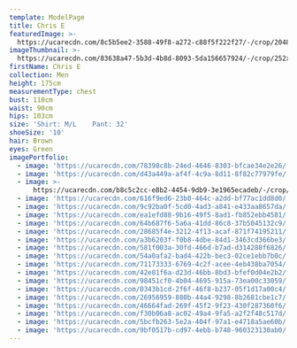 ```yaml
---
template: ModelPage
title: Chris E
featuredImage: >-
  https://ucarecdn.com/8c5b5ee2-3588-49f8-a272-c88f5f222f27/-/crop/2048x1053/0,0/-/preview/
imageThumbnail: >-
  https://ucarecdn.com/83638a47-5b3d-4b8d-8093-5da156657924/-/crop/252x355/97,19/-/preview/
firstName: Chris E
collection: Men
height: 175cm
measurementType: chest
bust: 110cm
waist: 90cm
hips: 103cm
size: 'Shirt: M/L    Pant: 32'
shoeSize: '10'
hair: Brown
eyes: Green
imagePortfolio:
  - image: 'https://ucarecdn.com/78398c8b-24ed-4646-8303-bfcae34e2e26/'
  - image: 'https://ucarecdn.com/d43a449a-af4f-4c9a-8d11-8f82c77979fe/'
  - image: >-
      https://ucarecdn.com/b8c5c2cc-e8b2-4454-9db9-3e1965ecadeb/-/crop/399x637/0,0/-/preview/
  - image: 'https://ucarecdn.com/616f9ed6-23b0-464c-a2dd-bf77ac1dd8d0/'
  - image: 'https://ucarecdn.com/9c92ba0f-5cd0-4ad3-a841-e433aa8657da/'
  - image: 'https://ucarecdn.com/ea1efd88-9b16-49f5-8ad1-fb852ebb4581/'
  - image: 'https://ucarecdn.com/64b687f6-5a6a-41dd-86c8-37b5045132c9/'
  - image: 'https://ucarecdn.com/28685f4e-3212-4f13-acaf-871f74195211/'
  - image: 'https://ucarecdn.com/a3b6203f-f0b8-4dbe-84d1-3463cd366be3/'
  - image: 'https://ucarecdn.com/581f003a-30fd-466d-b7ad-d314288f6826/'
  - image: 'https://ucarecdn.com/54a0afa2-bad4-422b-bec3-02ce1ebb7b0c/'
  - image: 'https://ucarecdn.com/71173333-6769-4c2f-acee-4eb438ba7054/'
  - image: 'https://ucarecdn.com/42e81f6a-d23d-46bb-8bd3-bfef0d04e2b2/'
  - image: 'https://ucarecdn.com/98451cf0-4b04-4695-915a-73ea00c33059/'
  - image: 'https://ucarecdn.com/0343b1cd-2f6f-46f8-b237-05f1d17a00c4/'
  - image: 'https://ucarecdn.com/26956959-880b-44a4-9298-8b2681cbe1c7/'
  - image: 'https://ucarecdn.com/46664fad-269f-45f2-9f23-430f287360f6/'
  - image: 'https://ucarecdn.com/f30b06a8-ac02-49a4-9fa5-a2f2f48c517d/'
  - image: 'https://ucarecdn.com/5bcfb263-5e2a-404f-97a1-e4718a5ae60b/'
  - image: 'https://ucarecdn.com/9bf0517b-cd97-4ebb-b748-960323130ab0/'
---
```


